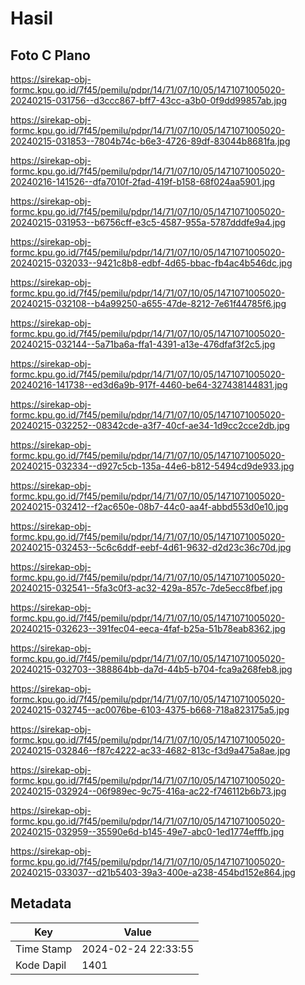 # Hasil

## Foto C Plano

https://sirekap-obj-formc.kpu.go.id/7f45/pemilu/pdpr/14/71/07/10/05/1471071005020-20240215-031756--d3ccc867-bff7-43cc-a3b0-0f9dd99857ab.jpg

https://sirekap-obj-formc.kpu.go.id/7f45/pemilu/pdpr/14/71/07/10/05/1471071005020-20240215-031853--7804b74c-b6e3-4726-89df-83044b8681fa.jpg

https://sirekap-obj-formc.kpu.go.id/7f45/pemilu/pdpr/14/71/07/10/05/1471071005020-20240216-141526--dfa7010f-2fad-419f-b158-68f024aa5901.jpg

https://sirekap-obj-formc.kpu.go.id/7f45/pemilu/pdpr/14/71/07/10/05/1471071005020-20240215-031953--b6756cff-e3c5-4587-955a-5787dddfe9a4.jpg

https://sirekap-obj-formc.kpu.go.id/7f45/pemilu/pdpr/14/71/07/10/05/1471071005020-20240215-032033--9421c8b8-edbf-4d65-bbac-fb4ac4b546dc.jpg

https://sirekap-obj-formc.kpu.go.id/7f45/pemilu/pdpr/14/71/07/10/05/1471071005020-20240215-032108--b4a99250-a655-47de-8212-7e61f44785f6.jpg

https://sirekap-obj-formc.kpu.go.id/7f45/pemilu/pdpr/14/71/07/10/05/1471071005020-20240215-032144--5a71ba6a-ffa1-4391-a13e-476dfaf3f2c5.jpg

https://sirekap-obj-formc.kpu.go.id/7f45/pemilu/pdpr/14/71/07/10/05/1471071005020-20240216-141738--ed3d6a9b-917f-4460-be64-327438144831.jpg

https://sirekap-obj-formc.kpu.go.id/7f45/pemilu/pdpr/14/71/07/10/05/1471071005020-20240215-032252--08342cde-a3f7-40cf-ae34-1d9cc2cce2db.jpg

https://sirekap-obj-formc.kpu.go.id/7f45/pemilu/pdpr/14/71/07/10/05/1471071005020-20240215-032334--d927c5cb-135a-44e6-b812-5494cd9de933.jpg

https://sirekap-obj-formc.kpu.go.id/7f45/pemilu/pdpr/14/71/07/10/05/1471071005020-20240215-032412--f2ac650e-08b7-44c0-aa4f-abbd553d0e10.jpg

https://sirekap-obj-formc.kpu.go.id/7f45/pemilu/pdpr/14/71/07/10/05/1471071005020-20240215-032453--5c6c6ddf-eebf-4d61-9632-d2d23c36c70d.jpg

https://sirekap-obj-formc.kpu.go.id/7f45/pemilu/pdpr/14/71/07/10/05/1471071005020-20240215-032541--5fa3c0f3-ac32-429a-857c-7de5ecc8fbef.jpg

https://sirekap-obj-formc.kpu.go.id/7f45/pemilu/pdpr/14/71/07/10/05/1471071005020-20240215-032623--391fec04-eeca-4faf-b25a-51b78eab8362.jpg

https://sirekap-obj-formc.kpu.go.id/7f45/pemilu/pdpr/14/71/07/10/05/1471071005020-20240215-032703--388864bb-da7d-44b5-b704-fca9a268feb8.jpg

https://sirekap-obj-formc.kpu.go.id/7f45/pemilu/pdpr/14/71/07/10/05/1471071005020-20240215-032745--ac0076be-6103-4375-b668-718a823175a5.jpg

https://sirekap-obj-formc.kpu.go.id/7f45/pemilu/pdpr/14/71/07/10/05/1471071005020-20240215-032846--f87c4222-ac33-4682-813c-f3d9a475a8ae.jpg

https://sirekap-obj-formc.kpu.go.id/7f45/pemilu/pdpr/14/71/07/10/05/1471071005020-20240215-032924--06f989ec-9c75-416a-ac22-f746112b6b73.jpg

https://sirekap-obj-formc.kpu.go.id/7f45/pemilu/pdpr/14/71/07/10/05/1471071005020-20240215-032959--35590e6d-b145-49e7-abc0-1ed1774efffb.jpg

https://sirekap-obj-formc.kpu.go.id/7f45/pemilu/pdpr/14/71/07/10/05/1471071005020-20240215-033037--d21b5403-39a3-400e-a238-454bd152e864.jpg


## Metadata

| Key        | Value               |
| ---------- | ------------------- |
| Time Stamp | 2024-02-24 22:33:55 |
| Kode Dapil | 1401                |




